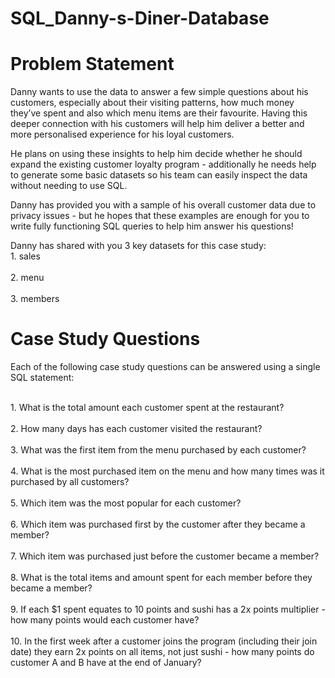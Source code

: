 # SQL_Danny-s-Diner-Database
<p align='center'><h1>Problem Statement</h1></p>
Danny wants to use the data to answer a few simple questions about his customers, especially about their visiting patterns, how much money they’ve spent and also which menu items are their favourite. Having this deeper connection with his customers will help him deliver a better and more personalised experience for his loyal customers.

He plans on using these insights to help him decide whether he should expand the existing customer loyalty program - additionally he needs help to generate some basic datasets so his team can easily inspect the data without needing to use SQL.

Danny has provided you with a sample of his overall customer data due to privacy issues - but he hopes that these examples are enough for you to write fully functioning SQL queries to help him answer his questions!

Danny has shared with you 3 key datasets for this case study:
<br>1. sales</br>
<br>2. menu</br>
<br>3. members</br>

<p align='center'><h1>Case Study Questions</h1></p>
Each of the following case study questions can be answered using a single SQL statement:

<br>1. What is the total amount each customer spent at the restaurant?</br>
<br>2. How many days has each customer visited the restaurant?</br>
<br>3. What was the first item from the menu purchased by each customer?</br>
<br>4. What is the most purchased item on the menu and how many times was it purchased by all customers?</br>
<br>5. Which item was the most popular for each customer?</br>
<br>6. Which item was purchased first by the customer after they became a member?</br>
<br>7. Which item was purchased just before the customer became a member?</br>
<br>8. What is the total items and amount spent for each member before they became a member?</br>
<br>9. If each $1 spent equates to 10 points and sushi has a 2x points multiplier - how many points would each customer have?</br>
<br>10. In the first week after a customer joins the program (including their join date) they earn 2x points on all items, not just sushi - how many points do customer A and B have at the end of January?
